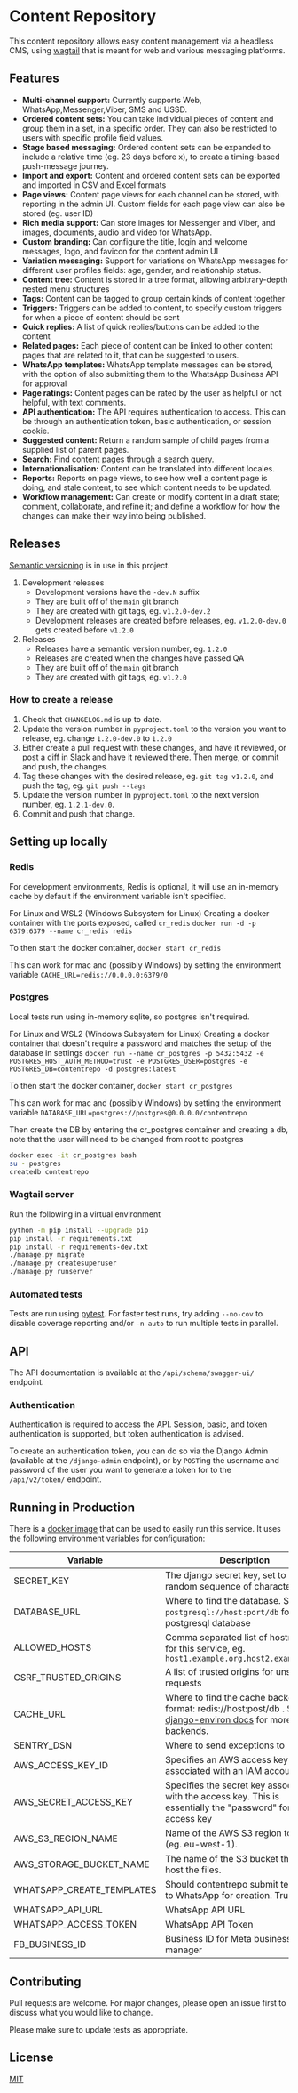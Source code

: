 # Content Repository

This content repository allows easy content management via a headless CMS, using [wagtail](https://wagtail.io/) that is meant for web and various messaging platforms.

## Features

- **Multi-channel support:** Currently supports Web, WhatsApp,Messenger,Viber, SMS and USSD.
- **Ordered content sets:** You can take individual pieces of content and group them in a set, in a specific order. They can also be restricted to users with specific profile field values.
- **Stage based messaging:** Ordered content sets can be expanded to include a relative time (eg. 23 days before x), to create a timing-based push-message journey.
- **Import and export:** Content and ordered content sets can be exported and imported in CSV and Excel formats
- **Page views:** Content page views for each channel can be stored, with reporting in the admin UI. Custom fields for each page view can also be stored (eg. user ID)
- **Rich media support:** Can store images for Messenger and Viber, and images, documents, audio and video for WhatsApp.
- **Custom branding:** Can configure the title, login and welcome messages, logo, and favicon for the content admin UI
- **Variation messaging:** Support for variations on WhatsApp messages for different user profiles fields: age, gender, and relationship status.
- **Content tree:** Content is stored in a tree format, allowing arbitrary-depth nested menu structures
- **Tags:** Content can be tagged to group certain kinds of content together
- **Triggers:** Triggers can be added to content, to specify custom triggers for when a piece of content should be sent
- **Quick replies:** A list of quick replies/buttons can be added to the content
- **Related pages:** Each piece of content can be linked to other content pages that are related to it, that can be suggested to users.
- **WhatsApp templates:** WhatsApp template messages can be stored, with the option of also submitting them to the WhatsApp Business API for approval
- **Page ratings:** Content pages can be rated by the user as helpful or not helpful, with text comments.
- **API authentication:** The API requires authentication to access. This can be through an authentication token, basic authentication, or session cookie.
- **Suggested content:** Return a random sample of child pages from a supplied list of parent pages.
- **Search:** Find content pages through a search query.
- **Internationalisation:** Content can be translated into different locales.
- **Reports:** Reports on page views, to see how well a content page is doing, and stale content, to see which content needs to be updated.
- **Workflow management:** Can create or modify content in a draft state; comment, collaborate, and refine it; and define a workflow for how the changes can make their way into being published.


## Releases
[Semantic versioning](https://semver.org/) is in use in this project.

1. Development releases
    - Development versions have the `-dev.N` suffix
    - They are built off of the `main` git branch
    - They are created with git tags, eg. `v1.2.0-dev.2`
    - Development releases are created before releases, eg. `v1.2.0-dev.0` gets created before `v1.2.0`
1. Releases
    - Releases have a semantic version number, eg. `1.2.0`
    - Releases are created when the changes have passed QA
    - They are built off of the `main` git branch
    - They are created with git tags, eg. `v1.2.0`

### How to create a release

1. Check that `CHANGELOG.md` is up to date.
1. Update the version number in `pyproject.toml` to the version you want to release, eg. change `1.2.0-dev.0` to `1.2.0`
1. Either create a pull request with these changes, and have it reviewed, or post a diff in Slack and have it reviewed there. Then merge, or commit and push, the changes.
1. Tag these changes with the desired release, eg. `git tag v1.2.0`, and push the tag, eg. `git push --tags`
1. Update the version number in `pyproject.toml` to the next version number, eg. `1.2.1-dev.0`.
1. Commit and push that change.


## Setting up locally

### Redis

For development environments, Redis is optional, it will use an in-memory cache by
default if the environment variable isn't specified.

For Linux and WSL2 (Windows Subsystem for Linux)
 Creating a docker container with the ports exposed, called `cr_redis`
`docker run -d -p 6379:6379 --name cr_redis redis`

To then start the docker container,
`docker start cr_redis`

This can work for mac and (possibly Windows) by setting the environment variable `CACHE_URL=redis://0.0.0.0:6379/0`

### Postgres

Local tests run using in-memory sqlite, so postgres isn't required.

For Linux and WSL2 (Windows Subsystem for Linux)
Creating a docker container that doesn't require a password and matches the setup of the database in settings
`docker run --name cr_postgres -p 5432:5432 -e POSTGRES_HOST_AUTH_METHOD=trust -e POSTGRES_USER=postgres -e POSTGRES_DB=contentrepo -d postgres:latest`

To then start the docker container,
`docker start cr_postgres`

This can work for mac and (possibly Windows) by setting the environment variable `DATABASE_URL=postgres://postgres@0.0.0.0/contentrepo`

Then create the DB by entering the cr_postgres container and creating a db, note that the user will need to be changed from root to postgres
```bash
docker exec -it cr_postgres bash  
su - postgres
createdb contentrepo
```

### Wagtail server

Run the following in a virtual environment
```bash
python -m pip install --upgrade pip
pip install -r requirements.txt
pip install -r requirements-dev.txt
./manage.py migrate
./manage.py createsuperuser
./manage.py runserver
```

### Automated tests

Tests are run using [pytest](https://pytest.org). For faster test runs, try adding `--no-cov` to disable coverage reporting and/or `-n auto` to run multiple tests in parallel.

## API
The API documentation is available at the `/api/schema/swagger-ui/` endpoint.

### Authentication
Authentication is required to access the API. Session, basic, and token authentication is supported, but token authentication is advised.

To create an authentication token, you can do so via the Django Admin (available at the `/django-admin` endpoint), or by `POST`ing the username and password of the user you want to generate a token for to the `/api/v2/token/` endpoint.

## Running in Production
There is a [docker image](https://github.com/praekeltfoundation/contentrepo/pkgs/container/contentrepo) that can be used to easily run this service. It uses the following environment variables for configuration:

| Variable      | Description |
| ----------    | ----------- |
| SECRET_KEY    | The django secret key, set to a long, random sequence of characters |
| DATABASE_URL  | Where to find the database. Set to `postgresql://host:port/db` for a postgresql database |
| ALLOWED_HOSTS | Comma separated list of hostnames for this service, eg. `host1.example.org,host2.example.org` |
| CSRF_TRUSTED_ORIGINS | A list of trusted origins for unsafe requests  |
| CACHE_URL | Where to find the cache backend, format: redis://host:post/db . See [the django-environ docs](https://django-environ.readthedocs.io/en/latest/types.html#environ-env-cache-url) for more cache backends. |
| SENTRY_DSN | Where to send exceptions to |
| AWS_ACCESS_KEY_ID | Specifies an AWS access key associated with an IAM account |
| AWS_SECRET_ACCESS_KEY | Specifies the secret key associated with the access key. This is essentially the "password" for the access key |
| AWS_S3_REGION_NAME | Name of the AWS S3 region to use (eg. eu-west-1). |
| AWS_STORAGE_BUCKET_NAME | The name of the S3 bucket that will host the files. |
| WHATSAPP_CREATE_TEMPLATES | Should contentrepo submit templates to WhatsApp for creation. True/False |
| WHATSAPP_API_URL | WhatsApp API URL |
| WHATSAPP_ACCESS_TOKEN | WhatsApp API Token |
| FB_BUSINESS_ID | Business ID for Meta business manager |

## Contributing
Pull requests are welcome. For major changes, please open an issue first to discuss what you would like to change.

Please make sure to update tests as appropriate.

## License
[MIT](https://choosealicense.com/licenses/mit/)
